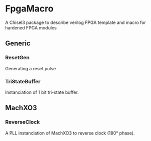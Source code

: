 # FpgaMacro
A Chisel3 package to describe verilog FPGA template and macro for hardened FPGA modules

## Generic

### ResetGen

Generating a reset pulse

### TriStateBuffer

Instanciation of 1 bit tri-state buffer.


## MachXO3

### ReverseClock

A PLL instanciation of MachXO3 to reverse clock (180° phase).
